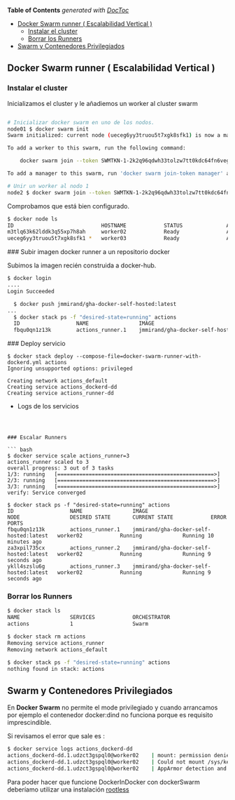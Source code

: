 <!-- START doctoc generated TOC please keep comment here to allow auto update -->
<!-- DON'T EDIT THIS SECTION, INSTEAD RE-RUN doctoc TO UPDATE -->
**Table of Contents**  *generated with [DocToc](https://github.com/thlorenz/doctoc)*

- [Docker Swarm runner ( Escalabilidad Vertical )](#docker-swarm-runner--escalabilidad-vertical-)
  - [Instalar el cluster](#instalar-el-cluster)
  - [Borrar los Runners](#borrar-los-runners)
- [Swarm y Contenedores Privilegiados](#swarm-y-contenedores-privilegiados)

<!-- END doctoc generated TOC please keep comment here to allow auto update -->

## Docker Swarm runner ( Escalabilidad Vertical )

### Instalar el cluster

Inicializamos el cluster y le añadiemos un worker al cluster swarm

```bash

# Inicializar docker swarm en uno de los nodos.
node01 $ docker swarm init
Swarm initialized: current node (ueceg6yy3truou5t7xgk8sfk1) is now a manager.

To add a worker to this swarm, run the following command:

    docker swarm join --token SWMTKN-1-2k2q96qdwh33tolzw7tt0kdc64fn6vegu9oqv0h06vl4s0ts4q-3841r9pfn2rvg7zty0ftqhviz 192.168.1.13:2377

To add a manager to this swarm, run 'docker swarm join-token manager' and follow the instructions.

# Unir un worker al nodo 1
node2 $ docker swarm join --token SWMTKN-1-2k2q96qdwh33tolzw7tt0kdc64fn6vegu9oqv0h06vl4s0ts4q-3841r9pfn2rvg7zty0ftqhviz 192.168.1.13:2377

```

Comprobamos que está bien configurado.

``` bash
$ docker node ls
ID                            HOSTNAME            STATUS              AVAILABILITY        MANAGER STATUS      ENGINE VERSION
m3tlq63k62lddk3q55xp7h8ah     worker02            Ready               Active                                  19.03.14
ueceg6yy3truou5t7xgk8sfk1 *   worker03            Ready               Active              Leader              19.03.14

```


### Subir imagen  docker runner a un repositorio docker

Subimos la imagen recién construida a docker-hub.

``` bash
$ docker login
....
Login Succeeded

  $ docker push jmmirand/gha-docker-self-hosted:latest
...
  $ docker stack ps -f "desired-state=running" actions
  ID                  NAME                IMAGE                                    NODE                DESIRED STATE       CURRENT STATE                  ERROR               PORTS
  fbqu0qn1z13k        actions_runner.1    jmmirand/gha-docker-self-hosted:latest   worker02            Running             Preparing about a minute ago
```

### Deploy servicio

```
$ docker stack deploy --compose-file=docker-swarm-runner-with-dockerd.yml actions
Ignoring unsupported options: privileged

Creating network actions_default
Creating service actions_dockerd-dd
Creating service actions_runner-dd

```
   * Logs de los servicios

```



### Escalar Runners

``` bash
$ docker service scale actions_runner=3
actions_runner scaled to 3
overall progress: 3 out of 3 tasks
1/3: running   [==================================================>]
2/3: running   [==================================================>]
3/3: running   [==================================================>]
verify: Service converged

$ docker stack ps -f "desired-state=running" actions
ID                  NAME                IMAGE                                    NODE                DESIRED STATE       CURRENT STATE            ERROR               PORTS
fbqu0qn1z13k        actions_runner.1    jmmirand/gha-docker-self-hosted:latest   worker02            Running             Running 10 minutes ago
za3xpil735cx        actions_runner.2    jmmirand/gha-docker-self-hosted:latest   worker02            Running             Running 9 seconds ago
ykll4szslu6g        actions_runner.3    jmmirand/gha-docker-self-hosted:latest   worker02            Running             Running 9 seconds ago
```


### Borrar los Runners

``` bash
$ docker stack ls
NAME                SERVICES            ORCHESTRATOR
actions             1                   Swarm

$ docker stack rm actions
Removing service actions_runner
Removing network actions_default

$ docker stack ps -f "desired-state=running" actions
nothing found in stack: actions
```




## Swarm y Contenedores Privilegiados

En **Docker Swarm** no permite el mode privilegiado y cuando arrancamos por
ejemplo el contenedor docker:dind no funciona porque es requisito imprescindible.

Si revisamos el error que sale es :

``` bash
$ docker service logs actions_dockerd-dd
actions_dockerd-dd.1.udzct3gspql0@worker02    | mount: permission denied (are you root?)
actions_dockerd-dd.1.udzct3gspql0@worker02    | Could not mount /sys/kernel/security.
actions_dockerd-dd.1.udzct3gspql0@worker02    | AppArmor detection and --privileged mode might break.

```

Para poder hacer que funcione DockerInDocker con dockerSwarm deberíamo
utilizar una instalación [rootless](https://docs.docker.com/engine/security/rootless/)
